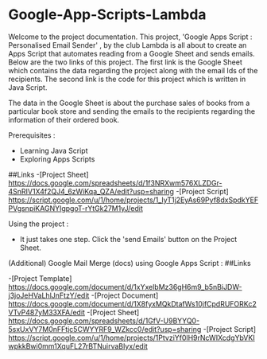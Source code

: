 # Google-App-Scripts-Lambda

Welcome to the project documentation.
This project, 'Google Apps Script : Personalised Email Sender' , by the club Lambda is all about to create an Apps Script that automates reading from a Google Sheet and sends emails. Below are the two links of this project. The first link is the Google Sheet which contains the data regarding the project along with the email Ids of the recipients. The second link is the code for this project which is written in Java Script.

  The data in the Google Sheet is about the purchase sales of books from a particular book store and sending the emails to the recipients regarding the information of their ordered book. 

Prerequisites :
- Learning Java Script
- Exploring Apps Scripts

##Links
-[Project Sheet] https://docs.google.com/spreadsheets/d/1f3NRXwm576XLZDGr-4SnRIV1X4f2QJ4_6zWiKqa_QZA/edit?usp=sharing
-[Project Script] https://script.google.com/u/1/home/projects/1_lyT1j2EyAs69Pyf8dxSpdkYEFPVgsnpiKAGNYIgpgoT-rYtGk27M1yJ/edit

Using the project :
- It just takes one step. Click the 'send Emails' button on the Project Sheet. 


(Additional) Google Mail Merge (docs) using Google Apps Script :
##Links

-[Project Template] https://docs.google.com/document/d/1xYxelbMz36gH6m9_b5nBiJDW-j3joJeHVaLhlJnFtzY/edit
-[Project Document] https://docs.google.com/document/d/1X8fyxMQkDtafWs10jfCpdRUFORKc2VTvP487yM33XFA/edit
-[Project Sheet] https://docs.google.com/spreadsheets/d/1GfV-U9BYYQ0-5sxUxVY7M0nFFtjc5CWYYRF9_WZkcc0/edit?usp=sharing
-[Project Script] https://script.google.com/u/1/home/projects/1PtvziYf0lH9rNcWIXcdgYbVKIwpkkBwi0mm1XquFL27rBTNuirvaBIyx/edit
